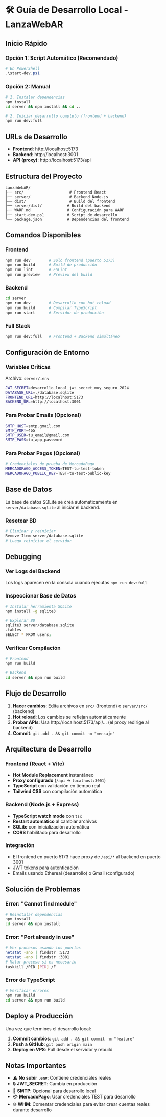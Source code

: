 # 🛠️ Guía de Desarrollo Local - LanzaWebAR

## Inicio Rápido

### Opción 1: Script Automático (Recomendado)
```powershell
# En PowerShell
.\start-dev.ps1
```

### Opción 2: Manual
```bash
# 1. Instalar dependencias
npm install
cd server && npm install && cd ..

# 2. Iniciar desarrollo completo (frontend + backend)
npm run dev:full
```

## URLs de Desarrollo
- **Frontend**: http://localhost:5173
- **Backend**: http://localhost:3001  
- **API (proxy)**: http://localhost:5173/api

## Estructura del Proyecto
```
LanzaWebAR/
├── src/                    # Frontend React
├── server/                 # Backend Node.js
├── dist/                   # Build del frontend
├── server/dist/           # Build del backend
├── WARP.md                # Configuración para WARP
├── start-dev.ps1          # Script de desarrollo
└── package.json           # Dependencias del frontend
```

## Comandos Disponibles

### Frontend
```bash
npm run dev        # Solo frontend (puerto 5173)
npm run build      # Build de producción
npm run lint       # ESLint
npm run preview    # Preview del build
```

### Backend
```bash
cd server
npm run dev        # Desarrollo con hot reload
npm run build      # Compilar TypeScript
npm run start      # Servidor de producción
```

### Full Stack
```bash
npm run dev:full   # Frontend + Backend simultáneo
```

## Configuración de Entorno

### Variables Críticas
Archivo: `server/.env`
```bash
JWT_SECRET=desarrollo_local_jwt_secret_muy_seguro_2024
DATABASE_URL=./database.sqlite
FRONTEND_URL=http://localhost:5173
BACKEND_URL=http://localhost:3001
```

### Para Probar Emails (Opcional)
```bash
SMTP_HOST=smtp.gmail.com
SMTP_PORT=465
SMTP_USER=tu_email@gmail.com
SMTP_PASS=tu_app_password
```

### Para Probar Pagos (Opcional)
```bash
# Credenciales de prueba de MercadoPago
MERCADOPAGO_ACCESS_TOKEN=TEST-tu-test-token
MERCADOPAGO_PUBLIC_KEY=TEST-tu-test-public-key
```

## Base de Datos

La base de datos SQLite se crea automáticamente en `server/database.sqlite` al iniciar el backend.

### Resetear BD
```bash
# Eliminar y reiniciar
Remove-Item server/database.sqlite
# Luego reiniciar el servidor
```

## Debugging

### Ver Logs del Backend
Los logs aparecen en la consola cuando ejecutas `npm run dev:full`

### Inspeccionar Base de Datos
```bash
# Instalar herramienta SQLite
npm install -g sqlite3

# Explorar BD
sqlite3 server/database.sqlite
.tables
SELECT * FROM users;
```

### Verificar Compilación
```bash
# Frontend
npm run build

# Backend  
cd server && npm run build
```

## Flujo de Desarrollo

1. **Hacer cambios**: Edita archivos en `src/` (frontend) o `server/src/` (backend)
2. **Hot reload**: Los cambios se reflejan automáticamente
3. **Probar APIs**: Usa http://localhost:5173/api/... (el proxy redirige al backend)
4. **Commit**: `git add . && git commit -m "mensaje"`

## Arquitectura de Desarrollo

### Frontend (React + Vite)
- **Hot Module Replacement** instantáneo
- **Proxy configurado** (`/api` → `localhost:3001`)
- **TypeScript** con validación en tiempo real
- **Tailwind CSS** con compilación automática

### Backend (Node.js + Express)
- **TypeScript watch mode** con `tsx`
- **Restart automático** al cambiar archivos
- **SQLite** con inicialización automática
- **CORS** habilitado para desarrollo

### Integración
- El frontend en puerto 5173 hace proxy de `/api/*` al backend en puerto 3001
- JWT tokens para autenticación
- Emails usando Ethereal (desarrollo) o Gmail (configurado)

## Solución de Problemas

### Error: "Cannot find module"
```bash
# Reinstalar dependencias
npm install
cd server && npm install
```

### Error: "Port already in use"
```bash
# Ver procesos usando los puertos
netstat -ano | findstr :5173
netstat -ano | findstr :3001
# Matar proceso si es necesario
taskkill /PID [PID] /F
```

### Error de TypeScript
```bash
# Verificar errores
npm run build
cd server && npm run build
```

## Deploy a Producción

Una vez que termines el desarrollo local:

1. **Commit cambios**: `git add . && git commit -m "feature"`
2. **Push a GitHub**: `git push origin main`
3. **Deploy en VPS**: Pull desde el servidor y rebuild

## Notas Importantes

- ⚠️ **No subir `.env`**: Contiene credenciales reales
- 🔒 **JWT_SECRET**: Cambia en producción
- 📧 **SMTP**: Opcional para desarrollo local
- 💳 **MercadoPago**: Usar credenciales TEST para desarrollo
- 🌐 **WHM**: Comentar credenciales para evitar crear cuentas reales durante desarrollo